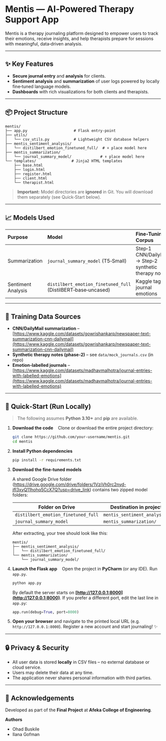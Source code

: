# Mentis — AI‑Powered Therapy Support App

Mentis is a therapy journaling platform designed to empower users to track their emotions, receive insights, and help therapists prepare for sessions with meaningful, data‑driven analysis.

---

## ✨ Key Features

* **Secure journal entry** and **analysis** for clients.
* **Sentiment analysis** and **summarization** of user logs powered by locally fine‑tuned language models.
* **Dashboards** with rich visualizations for both clients and therapists.

---

## 📦 Project Structure

```
mentis/
├── app.py                     # Flask entry‑point
├── utils/
│   └── csv_utils.py           # Lightweight CSV database helpers
├── mentis_sentiment_analysis/
│   └── distilbert_emotion_finetuned_full/  # ⬇️ place model here
├── mentis_summarization/
│   └── journal_summary_model/             # ⬇️ place model here
└── templates/                # Jinja2 HTML templates
    ├── base.html
    ├── login.html
    ├── register.html
    ├── client.html
    └── therapist.html
```

> **Important:**  Model directories are **ignored** in Git.  You will download them separately (see Quick‑Start below).

---

## 📈 Models Used

| Purpose            | Model                                                         | Fine‑Tuning Corpus                                    |
| :----------------- | :------------------------------------------------------------ | :---------------------------------------------------- |
| Summarization      | `journal_summary_model` (T5‑Small)                            | Step‑1 CNN/DailyMail → Step‑2 synthetic therapy notes |
| Sentiment Analysis | `distilbert_emotion_finetuned_full` (DistilBERT‑base‑uncased) | Kaggle tagged journal emotions                        |

---

## 🔗 Training Data Sources

* **CNN/DailyMail summarization** – [https://www.kaggle.com/datasets/gowrishankarp/newspaper-text-summarization-cnn-dailymail](https://www.kaggle.com/datasets/gowrishankarp/newspaper-text-summarization-cnn-dailymail)
* **Synthetic therapy notes (phase‑2)** – see `data/mock_journals.csv` (in repo)
* **Emotion‑labelled journals** – [https://www.kaggle.com/datasets/madhavmalhotra/journal-entries-with-labelled-emotions](https://www.kaggle.com/datasets/madhavmalhotra/journal-entries-with-labelled-emotions)

---

## 🚀 Quick‑Start (Run Locally)

> The following assumes **Python 3.10+** and **pip** are available.

1. **Download the code**   
   Clone or download the entire project directory:

   ```bash
   git clone https://github.com/your‑username/mentis.git
   cd mentis
   ```

2. **Install Python dependencies**

   ```bash
   pip install -r requirements.txt
   ```

3. **Download the fine‑tuned models**

   A shared Google Drive folder (https://drive.google.com/drive/folders/1VziVh0rc2nyd-jfI3xyQ11hohq5CcX7Q?usp=drive_link) contains two zipped model folders:

   | Folder on Drive                     | Destination in project       |
   | ----------------------------------- | ---------------------------- |
   | `distilbert_emotion_finetuned_full` | `mentis_sentiment_analysis/` |
   | `journal_summary_model`             | `mentis_summarization/`      |

   After extracting, your tree should look like this:

   ```
   mentis/
   ├── mentis_sentiment_analysis/
   │   └── distilbert_emotion_finetuned_full/
   └── mentis_summarization/
       └── journal_summary_model/
   ```

4. **Launch the Flask app**   
   Open the project in **PyCharm** (or any IDE). Run `app.py`.

   ```bash
   python app.py
   ```

   By default the server starts on **[http://127.0.0.1:8000](http://127.0.0.1:8000)**. If you prefer a different port, edit the last line in `app.py`:

   ```python
   app.run(debug=True, port=8000)
   ```

5. **Open your browser** and navigate to the printed local URL (e.g. `http://127.0.0.1:8000`). Register a new account and start journaling! ✨

---

## 🔒 Privacy & Security

* All user data is stored **locally** in CSV files – no external database or cloud service.
* Users may delete their data at any time.
* The application never shares personal information with third parties.

---

## 🙏 Acknowledgements

Developed as part of the **Final Project** at **Afeka College of Engineering**.

**Authors**

* Ohad Buskile
* Ilana Gofman
